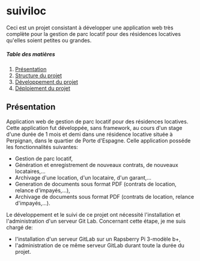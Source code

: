 # suiviloc

Ceci est un projet consistant à développer une application web très complète pour la gestion de parc locatif pour des résidences locatives qu'elles soient petites ou grandes.

##### Table des matières

1. [Présentation](#Presentation)
2. [Structure du projet](#structure_du_projet)
3. [Développement du projet](#developpement_du_projet)
4. [Déploiement du projet](#deploiement_du_projet)

<a name="Presentation"></a>
## Présentation

Application web de gestion de parc locatif pour des résidences locatives.
Cette application fut développée, sans framework, au cours d'un stage d'une durée de 1 mois et demi dans une résidence locative située à Perpignan, dans le quartier de Porte d'Espagne.
Celle application posséde les fonctionnalités suivantes:

* Gestion de parc locatif,
* Génération et enregistrement de nouveaux contrats, de nouveaux locataires,...
* Archivage d'une location, d'un locataire, d'un garant,...
* Generation de documents sous format PDF (contrats de location, relance d'impayés,...),
* Archivage de documents sous format PDF (contrats de location, relance d'impayés,...).

Le développement et le suivi de ce projet ont nécessité l'installation et l'administration d'un serveur Git Lab.
Concernant cette étape, je me suis chargé de:

* l'installation d'un serveur GitLab sur un Rapsberry Pi 3-modèle b+,
* l'administration de ce même serveur GitLab durant toute la durée du projet.
